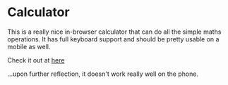 # Calculator
This is a really nice in-browser calculator that can do all the simple maths operations. It has full keyboard support and should be pretty usable on a mobile as well.

Check it out at [here](https://danielambrosius.github.io/calculator/)

...upon further reflection, it doesn't work really well on the phone.